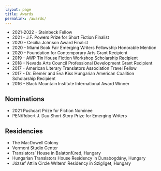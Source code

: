 ```yaml
---
layout: page
title: Awards
permalink: /awards/
---
```


- 2021-2022 - Steinbeck Fellow
- 2021 - J.F. Powers Prize for Short Fiction Finalist
- 2020 - Cecilia Johnson Award Finalist
- 2020 - Miami Book Fair Emerging Writers Fellowship Honorable Mention
- 2020 - Foundation for Contemporary Arts Grant Recipient
- 2019 - AWP Tin House Fiction Workshop Scholarship Recipient
- 2018 - Nevada Arts Council Professional Development Grant Recipient
- 2017 - American Literary Translators Association Travel Fellow
- 2017 - Dr. Elemér and Éva Kiss Hungarian American Coalition Scholarship Recipient
- 2016 - Black Mountain Institute International Award Winner

## Nominations

- 2021 Pushcart Prize for Fiction Nominee
- PEN/Robert J. Dau Short Story Prize for Emerging Writers

## Residencies

- The MacDowell Colony
- Vermont Studio Center
- Translators’ House in Balatonfüred, Hungary
- Hungarian Translators House Residency in Dunabogdány, Hungary
- József Attila Circle Writers’ Residency in Szigliget, Hungary
